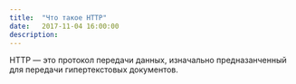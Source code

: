 ```yaml
---
title:  "Что такое HTTP"
date:   2017-11-04 16:00:00
description: 
---
```


HTTP — это протокол передачи данных, изначально предназанченный для передачи гипертекстовых документов. 
